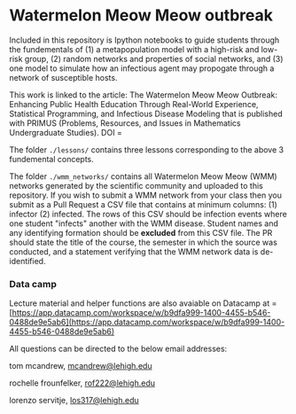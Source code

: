 # Watermelon Meow Meow outbreak

Included in this repository is Ipython notebooks to guide students through the fundementals of (1) a metapopulation model with a high-risk and low-risk group, (2) random networks and properties of social networks, and (3) one model to simulate how an infectious agent may propogate through a network of susceptible hosts. 

This work is linked to the article: The Watermelon Meow Meow Outbreak: Enhancing Public Health Education Through Real-World Experience, Statistical Programming, and Infectious Disease Modeling that is published with PRIMUS (Problems, Resources, and Issues in Mathematics Undergraduate Studies). DOI = 

The folder `./lessons/` contains three lessons corresponding to the above 3 fundemental concepts. 

The folder `./wmm_networks/` contains all Watermelon Meow Meow (WMM) networks generated by the scientific community and uploaded to this repository. 
If you wish to submit a WMM network from your class then you submit as a Pull Request a CSV file that contains at minimum columns: (1) infector (2) infected. The rows of this CSV should be infection events where one student "infects" another with the WMM disease.
Student names and any identifying formation should be **excluded** from this CSV file. The PR should state the title of the course, the semester in which the source was conducted, and a statement verifying that the WMM network data is de-identified. 

### Data camp
Lecture material and helper functions are also avaiable on Datacamp at =
[https://app.datacamp.com/workspace/w/b9dfa999-1400-4455-b546-0488de9e5ab6](https://app.datacamp.com/workspace/w/b9dfa999-1400-4455-b546-0488de9e5ab6)

All questions can be directed to the below email addresses:

tom mcandrew, mcandrew@lehigh.edu

rochelle frounfelker, rof222@lehigh.edu

lorenzo servitje, los317@lehigh.edu


